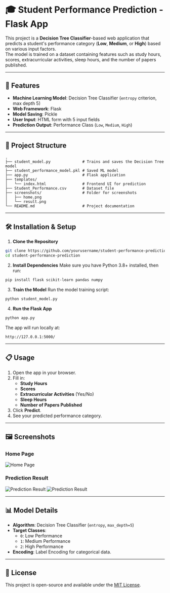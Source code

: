 # 🎓 Student Performance Prediction - Flask App

This project is a **Decision Tree Classifier**-based web application that predicts a student's performance category (**Low**, **Medium**, or **High**) based on various input factors.  
The model is trained on a dataset containing features such as study hours, scores, extracurricular activities, sleep hours, and the number of papers published.

---

## 📌 Features
- **Machine Learning Model**: Decision Tree Classifier (`entropy` criterion, max depth 5)
- **Web Framework**: Flask
- **Model Saving**: Pickle
- **User Input**: HTML form with 5 input fields
- **Prediction Output**: Performance Class (`Low`, `Medium`, `High`)

---

## 📂 Project Structure
```
.
├── student_model.py              # Trains and saves the Decision Tree model
├── student_performance_model.pkl # Saved ML model
├── app.py                        # Flask application
├── templates/
│   └── index.html                # Frontend UI for prediction
├── Student_Performance.csv       # Dataset file
├── screenshots/                  # Folder for screenshots
│   ├── home.png
│   └── result.png
└── README.md                     # Project documentation
```

---

## 🛠️ Installation & Setup

1. **Clone the Repository**
```bash
git clone https://github.com/yourusername/student-performance-prediction.git
cd student-performance-prediction
```

2. **Install Dependencies**
Make sure you have Python 3.8+ installed, then run:
```bash
pip install flask scikit-learn pandas numpy
```

3. **Train the Model**
Run the model training script:
```bash
python student_model.py
```

4. **Run the Flask App**
```bash
python app.py
```
The app will run locally at:
```
http://127.0.0.1:5000/
```

---

## 📋 Usage
1. Open the app in your browser.
2. Fill in:
   - **Study Hours**
   - **Scores**
   - **Extracurricular Activities** (Yes/No)
   - **Sleep Hours**
   - **Number of Papers Published**
3. Click **Predict**.
4. See your predicted performance category.

---

## 🖼️ Screenshots
### Home Page
![Home Page](Images/home.png)

### Prediction Result
![Prediction Result](Images/image-1.png)
![Prediction Result](Images/image-2.png)


---

## 📊 Model Details
- **Algorithm**: Decision Tree Classifier (`entropy`, `max_depth=5`)
- **Target Classes**:
  - `0`: Low Performance
  - `1`: Medium Performance
  - `2`: High Performance
- **Encoding**: Label Encoding for categorical data.

---

## 📜 License
This project is open-source and available under the [MIT License](LICENSE).
